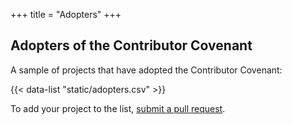 +++
title = "Adopters"
+++

## Adopters of the Contributor Covenant

A sample of projects that have adopted the Contributor Covenant:

{{< data-list "static/adopters.csv" >}}

To add your project to the list, [submit a pull
request](https://github.com/ContributorCovenant/contributor_covenant/blob/master/README.md#adding-a-project-to-the-list-of-adopters "Contributor Covenant source code").
